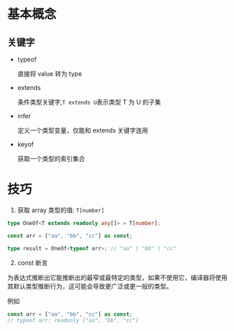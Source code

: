 # 基本概念

## 关键字

- typeof

  直接将 value 转为 type

- extends

  条件类型关键字,`T extends U`表示类型 T 为 U 的子集

- infer

  定义一个类型变量，仅能和 extends 关键字连用

- keyof

  获取一个类型的索引集合

# 技巧

1. 获取 array 类型的值: `T[number]`

```ts
type OneOf<T extends readonly any[]> = T[number];

const arr = ["aa", "bb", "cc"] as const;

type result = OneOf<typeof arr>; // "aa" | "bb" | "cc"
```

2. const 断言

为表达式推断出它能推断出的最窄或最特定的类型，如果不使用它，编译器将使用其默认类型推断行为，这可能会导致更广泛或更一般的类型。

例如

```ts
const arr = ["aa", "bb", "cc"] as const;
// typeof arr: readonly ["aa", "bb", "cc"]
```
